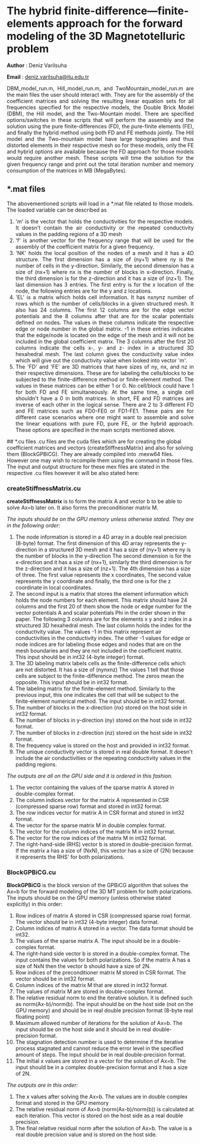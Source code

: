 # The hybrid finite-difference—finite-elements approach for the forward modeling of the 3D Magnetotelluric problem 

**Author** : Deniz Varilsuha

**Email** : deniz.varilsuha@itu.edu.tr

<div align="justify">
DBM_model_run.m, Hill_model_run.m, and TwoMountain_model_run.m are the main files the user should interact with. They are for the assembly of the coefficient matrices and solving the resulting linear equation sets for all frequencies specified for the respective models, the Double Brick Model (DBM), the Hill model, and the Two-Mountain model. There are specified options/switches in these scripts that will perform the assembly and the solution using the pure finite-differences (FD), the pure-finite elements (FE), and finally the hybrid method using both FD and FE methods jointly. The Hill model and the Two-mountain model have large topographies and thus distorted elements in their respective mesh so for these models, only the FE and hybrid options are available because the FD approach for those models would require another mesh. These scripts will time the solution for the given frequency range and print out the total iteration number and memory consumption of the matrices in MB (MegaBytes).

## *.mat files
The abovementioned scripts will load in a *.mat file related to those models. The loaded variable can be described as
1. 'm' is the vector that holds the conductivities for the respective models. It doesn't contain the air conductivity or the repeated conductivity values in the padding regions of a 3D mesh
2. 'f' is another vector for the frequency range that will be used for the assembly of the coefficient matrix for a given frequency.
3.  'NK' holds the local position of the nodes of a mesh and it has a 4D structure. The first dimension has a size of (ny+1) where ny is the number of cells in the y-direction. Similarly, the second dimension has a size of (nx+1) where nx is the number of blocks in x-direction. Finally, the third dimension is for the z-direction and it has a size of (nz+1). The last dimension has 3 entries. The first entry is for the x location of the node, the following entries are for the y and z locations.
4.  'EL' is a matrix which holds cell information. It has nx*ny*nz number of rows which is the number of cells/blocks in a given structured mesh. It also has 24 columns. The first 12 columns are for the edge vector potentials and the 8 columns after that are for the scalar potentials defined on nodes. The values in these columns indicate the respective edge or node number in the global matrix. -1 in these entries indicates that the edge/node is located on the edge of the mesh and it will not be included in the global coefficient matrix. The 3 columns after the first 20 columns indicate the cells x-, y- and z- index in a structured 3D hexahedral mesh. The last column gives the conductivity value index which will give out the conductivity value when looked into vector 'm'.
5.  The 'FD' and 'FE' are 3D matrices that have sizes of ny, nx, and nz in their respective dimensions. These are for labeling the cells/blocks to be subjected to the finite-difference method or finite-element method. The values in these matrices can be either 1 or 0. No cell/block could have 1 for both FD and FE simultaneously. At the same time, a single cell shouldn't have a 0 in both matrices. In short, FE and FD matrices are inverse of each other in the logical sense. There are 2 to 3 different FD and FE matrices such as FD0-FE0 or FD1-FE1. These pairs are for different case scenarios where one might want to assemble and solve the linear equations with pure FD, pure FE, or the hybrid approach. These options are specified in the main scripts mentioned above.
</div>
## *.cu files
.cu files are the cuda files which are for creating the global coefficient matrices and vectors (createStiffnessMatrix) and also for solving them (BlockGPBiCG). They are already compiled into .mexw64 files. However one may wish to recompile them using the command in those files. The input and output structure for these mex files are stated in the respective .cu files however it will be also stated here:

### createStiffnessMatrix.cu
**createStiffnessMatrix** is to form the matrix A and vector b to be able to solve Ax=b later on. It also forms the preconditioner matrix M.  

*The inputs should be on the GPU memory unless otherwise stated. They are in the following order:*
1. The node information is stored in a 4D array in a double real precision (8-byte) format. The first dimension of this 4D array represents the y-direction in a structured 3D mesh and it has a size of (ny+1) where ny is the number of blocks in the y-direction
The second dimension is for the x-direction and it has a size of (nx+1), similarly the third dimension is for the z-direction and it has a size of (nz+1). The 4th dimension has a size of three. The first value represents the x coordinates, 
The second value represents the y coordinate and finally, the third one is for the z coordinate in local coordinates. 
2. The second input is a matrix that stores the element information which holds the node numbers for each element. This matrix should have 24 columns and the first 20 of them show the node or edge number for the vector potentials A and scalar potentials Phi in the order shown in the paper.
The following 3 columns are for the elements x y and z index in a structured 3D hexahedral mesh. The last column holds the index for the conductivity value. The values -1 in this matrix represent air conductivities in the conductivity index. 
The other -1 values for edge or node indices are for labeling those edges and nodes that are on the mesh boundaries and they are not included in the coefficient matrix. This input should be in int32 (4-byte integer) format.
3. The 3D labeling matrix labels cells as the finite-difference cells which are not distorted. It has a size of (ny*nx*nz) The values 1 tell that those cells are subject to the finite-difference method. The zeros mean the opposite. This input should be in int32 format.
4. The labeling matrix for the finite-element method. Similarly to the previous input, this one indicates the cell that will be subject to the finite-element numerical method. The input should be in int32 format.
5. The number of blocks in the x-direction (nx) stored on the host side in int32 format.
6. The number of blocks in y-direction (ny) stored on the host side in int32 format.
7. The number of blocks in z-direction (nz) stored on the host side in int32 format.
8. The frequency value is stored on the host and provided in int32 format.
9. The unique conductivity vector is stored in real double format. It doesn't include the air conductivities or the repeating conductivity values in the padding regions.

*The outputs are all on the GPU side and it is ordered in this fashion.*
1. The vector containing the values of the sparse matrix A stored in double-complex format.
2. The column indices vector for the matrix A represented in CSR (compressed sparse row) format and stored in int32 format.
3. The row indices vector for matrix A in CSR format and stored in int32 format.
4. The vector for the sparse matrix M in double complex format.
5. The vector for the column indices of the matrix M in int32 format.
6. The vector for the row indices of the matrix M in int32 format.
7. The right-hand-side (RHS) vector b is stored in double-precision format. If the matrix a has a size of (NxN), this vector has a size of (2N) because it represents the RHS' for both polarizations.
### BlockGPBiCG.cu
**BlockGPBiCG** is the block version of the GPBiCG algorithm that solves the Ax=b for the forward modeling of the 3D MT problem for both polarizations. The inputs should be on the GPU memory (unless otherwise stated explicitly) in this order:

1. Row indices of matrix A stored in CSR (compressed sparse row) format. The vector should be in int32 (4-byte integer) data format.
2. Column indices of matrix A stored in a vector. The data format should be int32.
3. The values of the sparse matrix A. The input should be in a double-complex format.
4. The right-hand side vector b is stored in a double-complex format. The input contains the values for both polarizations. So if the matrix A has a size of NxN then the vector b should have a size of 2N.
5. Row indices of the preconditioner matrix M stored in CSR format. The vector should be in int32 format.
6. Column indices of the matrix M that are stored in int32 format.
7. The values of matrix M are stored in double-complex format.
8. The relative residual norm to end the iterative solution. It is defined such as norm(Ax-b)/norm(b). The input should be on the host side (not on the GPU memory) and should be in real double precision format (8-byte real floating point)
9. Maximum allowed number of iterations for the solution of Ax=b. The input should be on the host side and it should be in real double-precision format.
10. The stagnation detection number is used to determine if the iterative process stagnated and cannot reduce the error level in the specified amount of steps. The input should be in real double-precision format.
11. The initial x values are stored in a vector for the solution of Ax=b. The input should be in a complex double-precision format and it has a size of 2N.

*The outputs are in this order:* 
1. The x values after solving the Ax=b. The values are in double complex format and stored in the GPU memory
2. The relative residual norm of Ax=b (norm(Ax-b)/norm(b)) is calculated at each iteration. This vector is stored on the host side as a real double precision.
3. The final relative residual norm after the solution of Ax=b. The value is a real double precision value and is stored on the host side.

        
